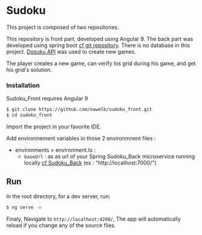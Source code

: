 # Sudoku

This project is composed of two repositories. 

This repository is front part, developed using Angular 9.
The back part was developed using spring boot [cf git repository]. 
There is no database in this project.
[Dosuku API] was used to create new games. 

The player creates a new game, can verify his grid during his game, and get his grid's solution. 


### Installation

Sudoku_Front requires Angular 9


```sh
$ git clone https://github.com/nawelb/sudoku_front.git
$ cd sudoku_front
```
Import the project in your favorite IDE.

Add environnement variables in those 2 environmnent files : 

- environments > environment.ts :
    - `baseUrl` : as as url of your Spring Sudoku_Back microservice running locally [cf Sudoku_Back] (ex : "http://localhost:7000/")


## Run
In the root directory, for a dev server, run: 
```sh
$ ng serve -o
```
Finaly, Navigate to `http://localhost:4200/`, The app will automatically reload if you change any of the source files.






[cf Sudoku_Back]:<https://github.com/nawelb/sudoku_back>
[Dosuku API]:<https://sudoku-api.vercel.app/>
[cf git repository]:<https://github.com/nawelb/sudoku_back>